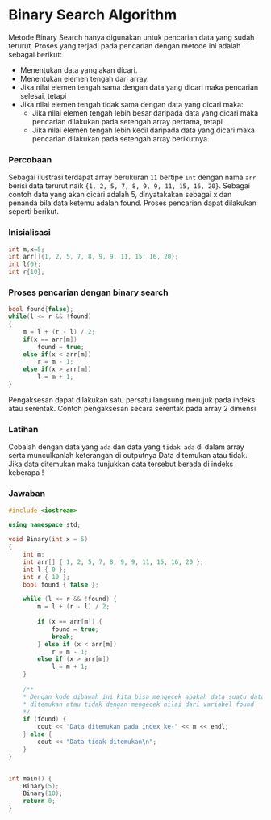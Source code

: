 # Binary Search Algorithm
Metode Binary Search hanya digunakan untuk pencarian data yang sudah
terurut. Proses yang terjadi pada pencarian dengan metode ini adalah sebagai
berikut:

- Menentukan data yang akan dicari.
- Menentukan elemen tengah dari array.
- Jika nilai elemen tengah sama dengan data yang dicari maka pencarian selesai, tetapi
- Jika nilai elemen tengah tidak sama dengan data yang dicari maka:
    - Jika nilai elemen tengah lebih besar daripada data yang dicari maka pencarian dilakukan pada setengah array pertama, tetapi
    - Jika nilai elemen tengah lebih kecil daripada data yang dicari maka pencarian dilakukan pada setengah array berikutnya.



### Percobaan
Sebagai ilustrasi terdapat array berukuran `11` bertipe `int`
dengan nama `arr` berisi data terurut naik `{1, 2, 5, 7, 8, 9, 9, 11, 15, 16, 20}`.
Sebagai contoh data yang akan dicari adalah 5, dinyatakakan sebagai x dan penanda bila data ketemu adalah found. Proses pencarian dapat dilakukan seperti berikut.

### Inisialisasi
```cpp
int m,x=5;
int arr[]{1, 2, 5, 7, 8, 9, 9, 11, 15, 16, 20};
int l{0};
int r{10};
```
### Proses pencarian dengan binary search
```cpp
bool found{false};
while(l <= r && !found)
{
    m = l + (r - l) / 2;
    if(x == arr[m])
        found = true;
    else if(x < arr[m])
        r = m - 1;
    else if(x > arr[m])
        l = m + 1;
}
```

Pengaksesan dapat dilakukan satu persatu langsung merujuk pada indeks atau
serentak. Contoh pengaksesan secara serentak pada array 2 dimensi


### Latihan
Cobalah dengan data yang `ada` dan data yang `tidak ada` di dalam
array serta munculkanlah keterangan di outputnya Data ditemukan atau tidak.
Jika data ditemukan maka tunjukkan data tersebut berada di indeks keberapa !

### Jawaban
```cpp
#include <iostream>

using namespace std;

void Binary(int x = 5)
{
    int m;
    int arr[] { 1, 2, 5, 7, 8, 9, 9, 11, 15, 16, 20 };
    int l { 0 };
    int r { 10 };
    bool found { false };

    while (l <= r && !found) {
        m = l + (r - l) / 2;
        
        if (x == arr[m]) {
            found = true;
            break;
        } else if (x < arr[m])
            r = m - 1;
        else if (x > arr[m])
            l = m + 1;
    }
    
    /**
    * Dengan kode dibawah ini kita bisa mengecek apakah data suatu data berhasil
    * ditemukan atau tidak dengan mengecek nilai dari variabel found
    */
    if (found) {
        cout << "Data ditemukan pada index ke-" << m << endl;
    } else {
        cout << "Data tidak ditemukan\n";
    }
}


int main() {
    Binary(5);
    Binary(10);
    return 0;
}

```

